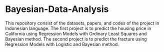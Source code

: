 # Bayesian-Data-Analysis

This repository consist of the datasets, papers, and codes of the project in Indonesian language.
The first project is to predict the housing price in California using Regression Models with Ordinary Least Squares and Bayesian method.
The second project is to predict the fracture using Regression Models with Logistic and Bayesian method.
